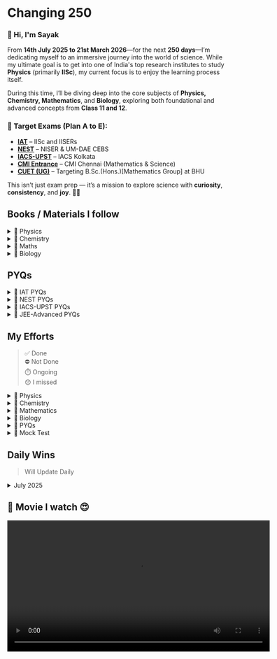# Changing 250

### 👋 Hi, I'm Sayak

From **14th July 2025 to 21st March 2026**—for the next **250 days**—I’m dedicating myself to an immersive journey into the world of science. While my ultimate goal is to get into one of India's top research institutes to study **Physics** (primarily **IISc**), my current focus is to enjoy the learning process itself.

During this time, I’ll be diving deep into the core subjects of **Physics, Chemistry, Mathematics**, and **Biology**, exploring both foundational and advanced concepts from **Class 11 and 12**.

### 🎯 Target Exams (Plan A to E):
- **[IAT](https://www.iiseradmission.in/)** – IISc and IISERs
- **[NEST](https://www.nestexam.in/)** – NISER & UM-DAE CEBS
- **[IACS-UPST](https://www.iacs.res.in/)** – IACS Kolkata
- **[CMI Entrance](https://www.cmi.ac.in/admissions/)** – CMI Chennai (Mathematics & Science)
- **[CUET (UG)](https://cuet.nta.nic.in/banaras-hindu-university/)** – Targeting B.Sc.(Hons.)[Mathematics Group] at BHU

This isn’t just exam prep — it’s a mission to explore science with **curiosity**, **consistency**, and **joy**. 🌱🚀



## Books / Materials I follow 

<details><summary>📗 Physics</summary>
 
| Book / Author       | Class / Volume / Title              | Link                                                                                                    |
|---------------------|-------------------------------------|---------------------------------------------------------------------------------------------------------|
| NCERT               | 11                                  | [View](https://gitea.com/hisayakhere/Changing-250/raw/main/Files/Physics/C11P/Class11-PhysicsNCERT.pdf) |
|                     | 12                                  | [View](https://gitea.com/hisayakhere/Changing-250/raw/main/Files/Physics/C12P/Class12-PhysicsNCERT.pdf) |
| HC Verma            | Volume 1                            | [View](https://readyourflow.com/download-hc-verma-concepts-of-physics-volume-1-2022-23/)                |
|                     | Volume 2                            | [View](https://readyourflow.com/hc-verma-concepts-of-physics-volume-2-2022-23/)                         |
| David-Morin         | Introduction to Classical Mechanics | [View](https://gitea.com/hisayakhere/Changing-250/raw/main/Files/Physics/David-Morin.pdf)               |
| Kleppner & Kolenkow | An Introduction to Mechanics        | [View](https://gitea.com/hisayakhere/Changing-250/raw/main/Files/Physics/Kleppner&Kolenkow.pdf)         |
| I.E Iridov          | Problems in General Physics         | [View](https://gitea.com/hisayakhere/Changing-250/raw/main/Files/Physics/IE-Iridov.pdf)                 |
| S.L Arora           | Class 11 Volume 1                   | [View](https://gitea.com/hisayakhere/Changing-250/raw/main/Files/Physics/C11P/11-SLArora-2.pdf)         |
|                     |          Volume 2                   | [View](https://gitea.com/hisayakhere/Changing-250/raw/main/Files/Physics/C11P/11-SLArora-1.pdf)         |
|                     | Class 12 Volume 1                   | [View](https://gitea.com/hisayakhere/Changing-250/raw/main/Files/Physics/C12P/12-SLArora-1.pdf)         |
|                     |          Volume 2                   | [View](https://gitea.com/hisayakhere/Changing-250/raw/main/Files/Physics/C12P/12-SLArora-2.pdf)         |
| Resnick-Halliday    | Fundamentals of Physics             | [View](https://gitea.com/hisayakhere/Changing-250/raw/main/Files/Physics/Resnick-Halliday.pdf)          |
| SciAstra DPPs       |                                     | —                                                                                                       |
| SciAstra Modules    | Volume 1                            | [View](https://gitea.com/hisayakhere/Changing-250/raw/main/Files/Physics/SP1.pdf)                       |
|                     | Volume 2                            | [View](https://gitea.com/hisayakhere/Changing-250/raw/main/Files/Physics/SP2.pdf)                       |
---
</details>

<details><summary>🧪 Chemistry</summary>

| Book             | Class / Volume | Link                                                                                                        |
|------------------|----------------|-------------------------------------------------------------------------------------------------------------|
| NCERT            | 11             | [View](https://gitea.com/hisayakhere/Changing-250/raw/main/Files/Chemistry/C11C/Class11-ChemistryNCERT.pdf) |
|                  | 12             | [View](https://gitea.com/hisayakhere/Changing-250/raw/main/Files/Chemistry/C12C/Class12-ChemistryNCERT.pdf) |
| OP Tandon        | Inorganic      | [View](https://gitea.com/hisayakhere/Changing-250/raw/main/Files/Chemistry/OpTandon-Inorganic.pdf)          |
|                  | Organic        | [View](https://gitea.com/hisayakhere/Changing-250/raw/main/Files/Chemistry/OpTandon-Organic.pdf)            |
|                  | Physical       | [View](https://gitea.com/hisayakhere/Changing-250/raw/main/Files/Chemistry/OpTandon-Physical.pdf)           |
| SciAstra DPPs    |                | —                                                                                                           |
| SciAstra Modules | Volume 1       | [View](https://gitea.com/hisayakhere/Changing-250/raw/main/Files/Chemistry/SC1.pdf)                         |
|                  | Volume 2       | [View](https://gitea.com/hisayakhere/Changing-250/raw/main/Files/Chemistry/SC2.pdf)                         |
---
</details>

<details><summary>📘 Maths</summary>

| Book             | Class / Topic         | Link                                                                                                                            | DPP                                                                                                                  |
|------------------|-----------------------|---------------------------------------------------------------------------------------------------------------------------------|----------------------------------------------------------------------------------------------------------------------|
| NCERT            | 11                    | [View](https://gitea.com/hisayakhere/Changing-250/raw/main/Files/Mathematics/C11M/Class11-MathematicsNCERT.pdf)                 | —                                                                                                                    |
|                  | 12                    | [View](https://gitea.com/hisayakhere/Changing-250/raw/main/Files/Mathematics/C12M/Class12-MathematicsNCERT.pdf)                 | —                                                                                                                    |
| RD Sharma        | 11 (Vol 1)            | [View](https://gitea.com/hisayakhere/Changing-250/raw/main/Files/Mathematics/C11M/RdSharma_Maths_Class11_Volume1_2023-2024.pdf) | —                                                                                                                    |
|                  | 11 (Vol 2)            | [View](https://gitea.com/hisayakhere/Changing-250/raw/main/Files/Mathematics/C11M/RdSharma_Maths_Class11_Volume2_2023-2024.pdf) | —                                                                                                                    |
|                  | 12 (MCQ)              | [View](https://gitea.com/hisayakhere/Changing-250/raw/main/Files/Mathematics/C12M/RdSharma_Maths_Class12_MCQs_2023-2024.pdf)    | —                                                                                                                    |
|                  | 12 (Vol 1)            | [View](https://gitea.com/hisayakhere/Changing-250/raw/main/Files/Mathematics/C12M/RdSharma_Maths_Class12_Volume1_2023-2024.pdf) | —                                                                                                                    |
|                  | 12 (Vol 2)            | [View](https://gitea.com/hisayakhere/Changing-250/raw/main/Files/Mathematics/C12M/RdSharma_Maths_Class12_Volume2_2023-2024.pdf) | —                                                                                                                    |
| Cengage          | Algebra               | [View](https://gitea.com/hisayakhere/Changing-250/raw/main/Files/Mathematics/Cengage/Books/algebra.pdf)                         | [View](https://gitea.com/hisayakhere/Changing-250/raw/main/Files/Mathematics/Cengage/DPP/dpp_algebra.pdf)            |
|                  | Calculus              | [View](https://gitea.com/hisayakhere/Changing-250/raw/main/Files/Mathematics/Cengage/Books/calculus.pdf)                        | [View](https://gitea.com/hisayakhere/Changing-250/raw/main/Files/Mathematics/Cengage/DPP/dpp_calculus.pdf)           |
|                  | Coordinate Geometry   | [View](https://gitea.com/hisayakhere/Changing-250/raw/main/Files/Mathematics/Cengage/Books/coordinateGeometry.pdf)              | [View](https://gitea.com/hisayakhere/Changing-250/raw/main/Files/Mathematics/Cengage/DPP/dpp_coordinategeometry.pdf) |
|                  | Trigonometry          | [View](https://gitea.com/hisayakhere/Changing-250/raw/main/Files/Mathematics/Cengage/Books/trigonometry.pdf)                    | [View](https://gitea.com/hisayakhere/Changing-250/raw/main/Files/Mathematics/Cengage/DPP/dpp_trigonometry.pdf)       |
|                  | Vectors & 3D Geometry | [View](https://gitea.com/hisayakhere/Changing-250/raw/main/Files/Mathematics/Cengage/Books/vectorsAnd3DGeometry.pdf)            | [View](https://gitea.com/hisayakhere/Changing-250/raw/main/Files/Mathematics/Cengage/DPP/dpp_vectorsand3d.pdf)       |
| SciAstra DPPs    |                       | —                                                                                                                               | —                                                                                                                    |
| SciAstra Modules | Volume 1              | [View](https://gitea.com/hisayakhere/Changing-250/raw/main/Files/Mathematics/SM1.pdf)                                           |                                                                                                                      |
|                  | Volume 2              | [View](https://gitea.com/hisayakhere/Changing-250/raw/main/Files/Mathematics/SM2.pdf)                                           |                                                                                                                      |
---
</details>

<details><summary>🧬 Biology</summary>

| Book                   | Class / Volume        | Link                                                                                                    |
|------------------------|-----------------------|---------------------------------------------------------------------------------------------------------|
| NCERT                  | 11 _(Main Priority)_  | [View](https://gitea.com/hisayakhere/Changing-250/raw/main/Files/Biology/C11B/Class11-BiologyNCERT.pdf) |
|                        | 12 _(Main Priority)_  | [View](https://gitea.com/hisayakhere/Changing-250/raw/main/Files/Biology/C12B/Class12-BiologyNCERT.pdf) |
| Trueman's Biology      | Volume 1 _(Optional)_ | [View](https://gitea.com/hisayakhere/Changing-250/raw/main/Files/Biology/C11B/Trueman_1.pdf)            |
|                        | Volume 2 _(Optional)_ | [View](https://gitea.com/hisayakhere/Changing-250/raw/main/Files/Biology/C12B/Trueman_2.pdf)            |
| Vedantu-Tatva Class 11 | Volume 1              | [View](https://gitea.com/hisayakhere/Changing-250/raw/main/Files/Biology/C11B/11BioVedantuTatva-1.pdf)  |
|                        | Volume 2              | [View](https://gitea.com/hisayakhere/Changing-250/raw/main/Files/Biology/C11B/11BioVedantuTatva-2.pdf)  |
|                        | Volume 3              | [View](https://gitea.com/hisayakhere/Changing-250/raw/main/Files/Biology/C11B/11BioVedantuTatva-3.pdf)  |
|                        | Volume 4              | [View](https://gitea.com/hisayakhere/Changing-250/raw/main/Files/Biology/C11B/11BioVedantuTatva-4.pdf)  |
|                        | Volume 5              | [View](https://gitea.com/hisayakhere/Changing-250/raw/main/Files/Biology/C11B/11BioVedantuTatva-5.pdf)  |
| Vedantu-Tatva Class 12 | Volume 1              | [View](https://gitea.com/hisayakhere/Changing-250/raw/main/Files/Biology/C12B/12BioVedantuTatva-1.pdf)  |
|                        | Volume 2              | [View](https://gitea.com/hisayakhere/Changing-250/raw/main/Files/Biology/C12B/12BioVedantuTatva-2.pdf)  |
|                        | Volume 3              | [View](https://gitea.com/hisayakhere/Changing-250/raw/main/Files/Biology/C12B/12BioVedantuTatva-3.pdf)  |
|                        | Volume 4              | [View](https://gitea.com/hisayakhere/Changing-250/raw/main/Files/Biology/C12B/12BioVedantuTatva-4.pdf)  |
|                        | Volume 5              | [View](https://gitea.com/hisayakhere/Changing-250/raw/main/Files/Biology/C12B/12BioVedantuTatva-5.pdf)  |
|                        | Volume 6              | [View](https://gitea.com/hisayakhere/Changing-250/raw/main/Files/Biology/C12B/12BioVedantuTatva-6.pdf)  |
| SciAstra DPPs          |                       | —                                                                                                       |
| SciAstra Modules       | Volume 1              | [View](https://gitea.com/hisayakhere/Changing-250/raw/main/Files/Biology/SB1.pdf)                       |
|                        | Volume 2              | [View](https://gitea.com/hisayakhere/Changing-250/raw/main/Files/Biology/SB2.pdf)                       |

---
</details>
</details>






## PYQs

<details><summary>📝 IAT PYQs</summary> 

| Exam | Year | Link                                                                                        |
|------|------|---------------------------------------------------------------------------------------------|
| IAT  | 2017 | [View](https://gitea.com/hisayakhere/Changing-250/raw/main/Files/PYQs/PYQs-IAT/IAT2017.pdf) |
|      | 2018 | [View](https://gitea.com/hisayakhere/Changing-250/raw/main/Files/PYQs/PYQs-IAT/IAT2018.pdf) |
|      | 2019 | [View](https://gitea.com/hisayakhere/Changing-250/raw/main/Files/PYQs/PYQs-IAT/IAT2019.pdf) |
|      | 2021 | [View](https://gitea.com/hisayakhere/Changing-250/raw/main/Files/PYQs/PYQs-IAT/IAT2021.pdf) |
|      | 2022 | [View](https://gitea.com/hisayakhere/Changing-250/raw/main/Files/PYQs/PYQs-IAT/IAT2022.pdf) |
|      | 2023 | [View](https://gitea.com/hisayakhere/Changing-250/raw/main/Files/PYQs/PYQs-IAT/IAT2023.pdf) |
|      | 2024 | [View](https://gitea.com/hisayakhere/Changing-250/raw/main/Files/PYQs/PYQs-IAT/IAT2024.pdf) |

---
</details>

<details><summary>📝 NEST PYQs</summary> 

| Exam | Year | Session     | Link                                                                                                     |
|------|------|-------------|----------------------------------------------------------------------------------------------------------|
| NEST | 2007 | —           | [View](https://gitea.com/hisayakhere/Changing-250/raw/main/Files/PYQs/PYQs-NEST/NEST-2007.pdf)           |
|      | 2008 | —           | [View](https://gitea.com/hisayakhere/Changing-250/raw/main/Files/PYQs/PYQs-NEST/NEST-2008.pdf)           |
|      | 2009 | —           | [View](https://gitea.com/hisayakhere/Changing-250/raw/main/Files/PYQs/PYQs-NEST/NEST-2009.pdf)           |
|      | 2010 | —           | [View](https://gitea.com/hisayakhere/Changing-250/raw/main/Files/PYQs/PYQs-NEST/NEST-2010.pdf)           |
|      | 2011 | —           | [View](https://gitea.com/hisayakhere/Changing-250/raw/main/Files/PYQs/PYQs-NEST/NEST-2011.pdf)           |
|      | 2012 | —           | [View](https://gitea.com/hisayakhere/Changing-250/raw/main/Files/PYQs/PYQs-NEST/NEST-2012.pdf)           |
|      | 2013 | —           | [View](https://gitea.com/hisayakhere/Changing-250/raw/main/Files/PYQs/PYQs-NEST/NEST-2013.pdf)           |
|      | 2014 | —           | [View](https://gitea.com/hisayakhere/Changing-250/raw/main/Files/PYQs/PYQs-NEST/NEST-2014.pdf)           |
|      | 2015 | —           | [View](https://gitea.com/hisayakhere/Changing-250/raw/main/Files/PYQs/PYQs-NEST/NEST-2015.pdf)           |
|      | 2016 | —           | [View](https://gitea.com/hisayakhere/Changing-250/raw/main/Files/PYQs/PYQs-NEST/NEST-2016.pdf)           |
|      | 2017 | —           | [View](https://gitea.com/hisayakhere/Changing-250/raw/main/Files/PYQs/PYQs-NEST/NEST-2017.pdf)           |
|      | 2018 | —           | [View](https://gitea.com/hisayakhere/Changing-250/raw/main/Files/PYQs/PYQs-NEST/NEST-2018.pdf)           |
|      | 2019 | Session1    | [View](https://gitea.com/hisayakhere/Changing-250/raw/main/Files/PYQs/PYQs-NEST/NEST-2019-Session-1.pdf) |
|      | 2019 | Session2    | [View](https://gitea.com/hisayakhere/Changing-250/raw/main/Files/PYQs/PYQs-NEST/NEST-2019-Session-2.pdf) |
|      | 2020 | Session1    | [View](https://gitea.com/hisayakhere/Changing-250/raw/main/Files/PYQs/PYQs-NEST/NEST-2020-Session-1.pdf) |
|      | 2020 | Session2    | [View](https://gitea.com/hisayakhere/Changing-250/raw/main/Files/PYQs/PYQs-NEST/NEST-2020-Session-2.pdf) |
|      | 2021 | Session1    | [View](https://gitea.com/hisayakhere/Changing-250/raw/main/Files/PYQs/PYQs-NEST/NEST-2021-Session-1.pdf) |
|      | 2021 | Session2    | [View](https://gitea.com/hisayakhere/Changing-250/raw/main/Files/PYQs/PYQs-NEST/NEST-2021-Session-2.pdf) |
|      | 2022 | Session1    | [View](https://gitea.com/hisayakhere/Changing-250/raw/main/Files/PYQs/PYQs-NEST/NEST-2022-Session-1.pdf) |
|      | 2022 | Session2    | [View](https://gitea.com/hisayakhere/Changing-250/raw/main/Files/PYQs/PYQs-NEST/NEST-2022-Session-2.pdf) |
|      | 2023 | Session1    | [View](https://gitea.com/hisayakhere/Changing-250/raw/main/Files/PYQs/PYQs-NEST/NEST-2023-Session-1.pdf) |
|      | 2023 | Session2    | [View](https://gitea.com/hisayakhere/Changing-250/raw/main/Files/PYQs/PYQs-NEST/NEST-2023-Session-2.pdf) |
|      | 2024 | Session1    | [View](https://gitea.com/hisayakhere/Changing-250/raw/main/Files/PYQs/PYQs-NEST/NEST-2024-Session-1.pdf) |
|      | 2024 | Session2    | [View](https://gitea.com/hisayakhere/Changing-250/raw/main/Files/PYQs/PYQs-NEST/NEST-2024-Session-2.pdf) |

---
</details>

<details><summary>📝 IACS-UPST PYQs</summary> 

| Exam      | Year | Link                                                                                               |
|-----------|------|----------------------------------------------------------------------------------------------------|
| IACS UPST | 2022 | [View](https://gitea.com/hisayakhere/Changing-250/raw/main/Files/PYQs/PYQs-IACSUPST/UPST_2022.pdf) |
|           | 2024 | [View](https://gitea.com/hisayakhere/Changing-250/raw/main/Files/PYQs/PYQs-IACSUPST/UPST_2024.pdf) |

---
</details>

<details><summary>📝 JEE-Advanced PYQs</summary> 

| Exam         | Year | Paper   | Link                                                                                        |
|--------------|------|---------|---------------------------------------------------------------------------------------------|
| JEE Advanced | 2007 | Paper1 | [View](https://gitea.com/hisayakhere/Changing-250/raw/main/Files/PYQs/PYQs-JEEA/2007_1.pdf) |
|              | 2007 | Paper2 | [View](https://gitea.com/hisayakhere/Changing-250/raw/main/Files/PYQs/PYQs-JEEA/2007_2.pdf) |
|              | 2008 | Paper1 | [View](https://gitea.com/hisayakhere/Changing-250/raw/main/Files/PYQs/PYQs-JEEA/2008_1.pdf) |
|              | 2008 | Paper2 | [View](https://gitea.com/hisayakhere/Changing-250/raw/main/Files/PYQs/PYQs-JEEA/2008_2.pdf) |
|              | 2009 | Paper1 | [View](https://gitea.com/hisayakhere/Changing-250/raw/main/Files/PYQs/PYQs-JEEA/2009_1.pdf) |
|              | 2009 | Paper2 | [View](https://gitea.com/hisayakhere/Changing-250/raw/main/Files/PYQs/PYQs-JEEA/2009_2.pdf) |
|              | 2010 | Paper1 | [View](https://gitea.com/hisayakhere/Changing-250/raw/main/Files/PYQs/PYQs-JEEA/2010_1.pdf) |
|              | 2010 | Paper2 | [View](https://gitea.com/hisayakhere/Changing-250/raw/main/Files/PYQs/PYQs-JEEA/2010_2.pdf) |
|              | 2011 | Paper1 | [View](https://gitea.com/hisayakhere/Changing-250/raw/main/Files/PYQs/PYQs-JEEA/2011_1.pdf) |
|              | 2011 | Paper2 | [View](https://gitea.com/hisayakhere/Changing-250/raw/main/Files/PYQs/PYQs-JEEA/2011_2.pdf) |
|              | 2012 | Paper1 | [View](https://gitea.com/hisayakhere/Changing-250/raw/main/Files/PYQs/PYQs-JEEA/2012_1.pdf) |
|              | 2012 | Paper2 | [View](https://gitea.com/hisayakhere/Changing-250/raw/main/Files/PYQs/PYQs-JEEA/2012_2.pdf) |
|              | 2013 | Paper1 | [View](https://gitea.com/hisayakhere/Changing-250/raw/main/Files/PYQs/PYQs-JEEA/2013_1.pdf) |
|              | 2013 | Paper2 | [View](https://gitea.com/hisayakhere/Changing-250/raw/main/Files/PYQs/PYQs-JEEA/2013_2.pdf) |
|              | 2014 | Paper1 | [View](https://gitea.com/hisayakhere/Changing-250/raw/main/Files/PYQs/PYQs-JEEA/2014_1.pdf) |
|              | 2014 | Paper2 | [View](https://gitea.com/hisayakhere/Changing-250/raw/main/Files/PYQs/PYQs-JEEA/2014_2.pdf) |
|              | 2015 | Paper1 | [View](https://gitea.com/hisayakhere/Changing-250/raw/main/Files/PYQs/PYQs-JEEA/2015_1.pdf) |
|              | 2015 | Paper2 | [View](https://gitea.com/hisayakhere/Changing-250/raw/main/Files/PYQs/PYQs-JEEA/2015_2.pdf) |
|              | 2016 | Paper1 | [View](https://gitea.com/hisayakhere/Changing-250/raw/main/Files/PYQs/PYQs-JEEA/2016_1.pdf) |
|              | 2016 | Paper2 | [View](https://gitea.com/hisayakhere/Changing-250/raw/main/Files/PYQs/PYQs-JEEA/2016_2.pdf) |
|              | 2017 | Paper1 | [View](https://gitea.com/hisayakhere/Changing-250/raw/main/Files/PYQs/PYQs-JEEA/2017_1.pdf) |
|              | 2017 | Paper2 | [View](https://gitea.com/hisayakhere/Changing-250/raw/main/Files/PYQs/PYQs-JEEA/2017_2.pdf) |
|              | 2018 | Paper1 | [View](https://gitea.com/hisayakhere/Changing-250/raw/main/Files/PYQs/PYQs-JEEA/2018_1.pdf) |
|              | 2018 | Paper2 | [View](https://gitea.com/hisayakhere/Changing-250/raw/main/Files/PYQs/PYQs-JEEA/2018_2.pdf) |
|              | 2019 | Paper1 | [View](https://gitea.com/hisayakhere/Changing-250/raw/main/Files/PYQs/PYQs-JEEA/2019_1.pdf) |
|              | 2019 | Paper2 | [View](https://gitea.com/hisayakhere/Changing-250/raw/main/Files/PYQs/PYQs-JEEA/2019_2.pdf) |
|              | 2020 | Paper1 | [View](https://gitea.com/hisayakhere/Changing-250/raw/main/Files/PYQs/PYQs-JEEA/2020_1.pdf) |
|              | 2020 | Paper2 | [View](https://gitea.com/hisayakhere/Changing-250/raw/main/Files/PYQs/PYQs-JEEA/2020_2.pdf) |
|              | 2021 | Paper1 | [View](https://gitea.com/hisayakhere/Changing-250/raw/main/Files/PYQs/PYQs-JEEA/2021_1.pdf) |
|              | 2021 | Paper2 | [View](https://gitea.com/hisayakhere/Changing-250/raw/main/Files/PYQs/PYQs-JEEA/2021_2.pdf) |
|              | 2022 | Paper1 | [View](https://gitea.com/hisayakhere/Changing-250/raw/main/Files/PYQs/PYQs-JEEA/2022_1.pdf) |
|              | 2022 | Paper2 | [View](https://gitea.com/hisayakhere/Changing-250/raw/main/Files/PYQs/PYQs-JEEA/2022_2.pdf) |
|              | 2023 | Paper1 | [View](https://gitea.com/hisayakhere/Changing-250/raw/main/Files/PYQs/PYQs-JEEA/2023_1.pdf) |
|              | 2023 | Paper2 | [View](https://gitea.com/hisayakhere/Changing-250/raw/main/Files/PYQs/PYQs-JEEA/2023_2.pdf) |
|              | 2024 | Paper1 | [View](https://gitea.com/hisayakhere/Changing-250/raw/main/Files/PYQs/PYQs-JEEA/2024_1.pdf) |
|              | 2024 | Paper2 | [View](https://gitea.com/hisayakhere/Changing-250/raw/main/Files/PYQs/PYQs-JEEA/2024_2.pdf) |

</details>

## My Efforts
> ✅ Done<br>
> ⛔ Not Done<br>
> ⏱️ Ongoing<br>
> 😞 I missed


<details><summary>📗 Physics</summary>
<!--
    *E -> Effort not Excuses 
    %% Way of Studying
    - Study Notes/Books
    - Do Deliberate Practice a lot of questions
    - Revision { Daily Revision + Sunday (Weekly Revision) }
    - Mock Test {Timed}
-->

| Chapter                                   | 1|R1|R2|R3|R4|R5|R6|R7|R8|
|-------------------------------------------|--|--|--|--|--|--|--|--|--|
| Units & Measurements                      |⛔|⛔|⛔|⛔|⛔|⛔|⛔|⛔|⛔|
| Motion In a Straight Line                 |⛔|⛔|⛔|⛔|⛔|⛔|⛔|⛔|⛔|
| Motion In a Plane                         |⛔|⛔|⛔|⛔|⛔|⛔|⛔|⛔|⛔|
| Basic Maths                               |⏱️|⛔|⛔|⛔|⛔|⛔|⛔|⛔|⛔|
| Laws of Motion                            |⛔|⛔|⛔|⛔|⛔|⛔|⛔|⛔|⛔|
| Work, Energy & Power                      |⛔|⛔|⛔|⛔|⛔|⛔|⛔|⛔|⛔|
| System of Particles and Rotational Motion |⛔|⛔|⛔|⛔|⛔|⛔|⛔|⛔|⛔|
| Gravitation                               |⛔|⛔|⛔|⛔|⛔|⛔|⛔|⛔|⛔|
| Mechanical Properties of Solids           |⛔|⛔|⛔|⛔|⛔|⛔|⛔|⛔|⛔|
| Mechanical Properties of Fluids           |⛔|⛔|⛔|⛔|⛔|⛔|⛔|⛔|⛔|
| Thermal Properties of Matter              |⛔|⛔|⛔|⛔|⛔|⛔|⛔|⛔|⛔|
| Thermodynamics                            |⛔|⛔|⛔|⛔|⛔|⛔|⛔|⛔|⛔|
| Kinetic Theory                            |⛔|⛔|⛔|⛔|⛔|⛔|⛔|⛔|⛔|
| Oscillations                              |⛔|⛔|⛔|⛔|⛔|⛔|⛔|⛔|⛔|
| Waves                                     |⛔|⛔|⛔|⛔|⛔|⛔|⛔|⛔|⛔|
| Electric Charges & Feilds                 |⛔|⛔|⛔|⛔|⛔|⛔|⛔|⛔|⛔|
| Electrostatic Potential & Capacitance     |⛔|⛔|⛔|⛔|⛔|⛔|⛔|⛔|⛔|
| Current Electricity                       |⛔|⛔|⛔|⛔|⛔|⛔|⛔|⛔|⛔|
| Moving Charges & Magnetism                |⛔|⛔|⛔|⛔|⛔|⛔|⛔|⛔|⛔|
| Magnetism & Matter                        |⛔|⛔|⛔|⛔|⛔|⛔|⛔|⛔|⛔|
| Electromagnetic Induction                 |⛔|⛔|⛔|⛔|⛔|⛔|⛔|⛔|⛔|
| Alternating Current                       |⛔|⛔|⛔|⛔|⛔|⛔|⛔|⛔|⛔|
| Electromagnetic Waves                     |⛔|⛔|⛔|⛔|⛔|⛔|⛔|⛔|⛔|
| Ray Optics and Optical Instruments        |⛔|⛔|⛔|⛔|⛔|⛔|⛔|⛔|⛔|
| Wave Optics                               |⛔|⛔|⛔|⛔|⛔|⛔|⛔|⛔|⛔|
| Dual Nature of Radiation and Matter       |⛔|⛔|⛔|⛔|⛔|⛔|⛔|⛔|⛔|
| Atoms                                     |⛔|⛔|⛔|⛔|⛔|⛔|⛔|⛔|⛔|
| Nuclei                                    |⛔|⛔|⛔|⛔|⛔|⛔|⛔|⛔|⛔|
| Semiconductor                             |⛔|⛔|⛔|⛔|⛔|⛔|⛔|⛔|⛔|
---
</details>

<details><summary>🧪 Chemistry</summary>
<!--
    >>> R1 = Primary Revision (Theory + NCERT + DPP)
    >>> R2 = Revision 1 * From NOTES
    >>> R3 = Revision 2 * From NOTES
    >>> R4 = Revision 3 * From NOTES
    >>> R5 = Revision 4 * From NOTES
    >>> R6 = Revision 6 (*after completing the R6 only make short-notes, not before that) [Before 1st December]
    >>> R7 = Revision 7 * From NOTES
    >>> R - final = Final Revision * From NOTES [Before 1st May]
    // Make sure do every revision within before 25 days, to get the concepts absorbed}
    %% Do's
    - Attend all live classes 
    - Give all the Mocks at the actual time
    - Solve DPP's till 7 days of chapter complete
    - Mock Analysis
            - Mistakes > Random (Human Error)
                       > Blunder (Applying Wrong Concept)
    - Study NCERT Coloring - Boxes
    %% Don'ts
    - During Live classes focuses on the Board not on the mind
    - Think Less Act More
    - Focus on the real part neglect imaginery 
    - Don't be a Looser 
-->

| Chapter                                 | 1|R1|R2|R3|R4|R5|R6|R7|R8|
|-----------------------------------------|--|--|--|--|--|--|--|--|--|
| Some Basic Concepts Of Chemistry        |⏱️|⛔|⛔|⛔|⛔|⛔|⛔|⛔|⛔|
| Structure of Atom                       |⛔|⛔|⛔|⛔|⛔|⛔|⛔|⛔|⛔|
| Classification of Periodic Properties   |⛔|⛔|⛔|⛔|⛔|⛔|⛔|⛔|⛔|
| Chemical Bonding                        |⛔|⛔|⛔|⛔|⛔|⛔|⛔|⛔|⛔|
| Thermodynamics                          |⛔|⛔|⛔|⛔|⛔|⛔|⛔|⛔|⛔|
| Equilibrium                             |⛔|⛔|⛔|⛔|⛔|⛔|⛔|⛔|⛔|
| Redox Reactions                         |⛔|⛔|⛔|⛔|⛔|⛔|⛔|⛔|⛔|
| Organic Chemistry - Basics              |⛔|⛔|⛔|⛔|⛔|⛔|⛔|⛔|⛔|
| Hydrocarbons                            |⛔|⛔|⛔|⛔|⛔|⛔|⛔|⛔|⛔|
| Solutions                               |⛔|⛔|⛔|⛔|⛔|⛔|⛔|⛔|⛔|
| Electrochemistry                        |⛔|⛔|⛔|⛔|⛔|⛔|⛔|⛔|⛔|
| Chemical Kinetics                       |⛔|⛔|⛔|⛔|⛔|⛔|⛔|⛔|⛔|
| D & F Block                             |⛔|⛔|⛔|⛔|⛔|⛔|⛔|⛔|⛔|
| Coordination Compounds                  |⛔|⛔|⛔|⛔|⛔|⛔|⛔|⛔|⛔|
| Haloalkens & Haloarenes                 |⛔|⛔|⛔|⛔|⛔|⛔|⛔|⛔|⛔|
| Alcohols, Phenols & Ethers              |⛔|⛔|⛔|⛔|⛔|⛔|⛔|⛔|⛔|
| Aldehydes, Ketones and Carboxylic Acids |⛔|⛔|⛔|⛔|⛔|⛔|⛔|⛔|⛔|
| Amines                                  |⛔|⛔|⛔|⛔|⛔|⛔|⛔|⛔|⛔|
| Biomolecules                            |⛔|⛔|⛔|⛔|⛔|⛔|⛔|⛔|⛔|
</details>

<details><summary>📘 Mathematics</summary>
<!-- 
    ### Ancient Characteristics 
        >>> Struggle --  Hardwork
        >>> Focused
        >>> Proper Sleep (6-8 hrs)
        >>> Healthy Deight (Avoid Fast Food)
        >>> Less Interaction with Relatives
    ### Gen Z Characteristics
        >>> Avoid Social Media
        >>> Avoid Over-thinking 
        %% Do's
        -- Follow live class with Focus 
        -- Revise the Notes and do each concept
        -- Do NCERT Example & Exercise
        -- Do DPPs
        -- IAT/NEST Mock Book
        -- Do Questions (More Practice and Examples)
        -- NEVER fall in backlog
        -- 4 copies (Class NOTES, DPP & Module, Mock Test Analysis, Extra Revision, )
-->

| Chapter                                 | 1|P1|P2|P3|P4|P5|P6|P7|P8|
|-----------------------------------------|--|--|--|--|--|--|--|--|--|
| Sets                                    |⏱️|⛔|⛔|⛔|⛔|⛔|⛔|⛔|⛔|
| Relations and Functions                 |⛔|⛔|⛔|⛔|⛔|⛔|⛔|⛔|⛔|
| Trigonometric Functions                 |⛔|⛔|⛔|⛔|⛔|⛔|⛔|⛔|⛔| 
| Complex Numbers and Quadratic Equations |⛔|⛔|⛔|⛔|⛔|⛔|⛔|⛔|⛔| 
| Linear Inequalities                     |⛔|⛔|⛔|⛔|⛔|⛔|⛔|⛔|⛔|  
| Permutations and Combinations           |⛔|⛔|⛔|⛔|⛔|⛔|⛔|⛔|⛔|  
| Binomial Theorem                        |⛔|⛔|⛔|⛔|⛔|⛔|⛔|⛔|⛔|  
| Sequence and Series                     |⛔|⛔|⛔|⛔|⛔|⛔|⛔|⛔|⛔|  
| Straight Lines                          |⛔|⛔|⛔|⛔|⛔|⛔|⛔|⛔|⛔|  
| Conic Sections                          |⛔|⛔|⛔|⛔|⛔|⛔|⛔|⛔|⛔|  
| Introduction to 3D Geometry             |⛔|⛔|⛔|⛔|⛔|⛔|⛔|⛔|⛔|  
| Limits & Derivatives                    |⛔|⛔|⛔|⛔|⛔|⛔|⛔|⛔|⛔|  
| Statistics                              |⛔|⛔|⛔|⛔|⛔|⛔|⛔|⛔|⛔|  
| Probability                             |⛔|⛔|⛔|⛔|⛔|⛔|⛔|⛔|⛔|  
| Relations and Functions                 |⛔|⛔|⛔|⛔|⛔|⛔|⛔|⛔|⛔| 
| Inverse Trigonometric Functions         |⛔|⛔|⛔|⛔|⛔|⛔|⛔|⛔|⛔| 
| Matrices                                |⛔|⛔|⛔|⛔|⛔|⛔|⛔|⛔|⛔| 
| Determinants                            |⛔|⛔|⛔|⛔|⛔|⛔|⛔|⛔|⛔| 
| Continuity and Differentiability        |⛔|⛔|⛔|⛔|⛔|⛔|⛔|⛔|⛔| 
| Application of Derivatives              |⛔|⛔|⛔|⛔|⛔|⛔|⛔|⛔|⛔| 
| Integrals                               |⛔|⛔|⛔|⛔|⛔|⛔|⛔|⛔|⛔| 
| Application of Integrals                |⛔|⛔|⛔|⛔|⛔|⛔|⛔|⛔|⛔| 
| Differential Equations                  |⛔|⛔|⛔|⛔|⛔|⛔|⛔|⛔|⛔| 
| Vector Algebra                          |⛔|⛔|⛔|⛔|⛔|⛔|⛔|⛔|⛔| 
| 3D Geometry                             |⛔|⛔|⛔|⛔|⛔|⛔|⛔|⛔|⛔| 
| Linear Programming                      |⛔|⛔|⛔|⛔|⛔|⛔|⛔|⛔|⛔| 
| Probability                             |⛔|⛔|⛔|⛔|⛔|⛔|⛔|⛔|⛔| 
</details>

<details><summary>🧬 Biology</summary>
<!--
    *It is your Goal
    >>> Time is not a barrier
    >>> All concepts must be studied in Depth
    >>> Do not miss any lecture at any cost otherwise, it will lead to - procastination ❌
    >>> Repeated Cycle of Revision is must - fast 
    >>> Solving Multiple Different type of Question is Must 
-->

| Chapter                                  | 1|R1|R2|R3|R4|R5|R6|R7|R8|
|------------------------------------------|--|--|--|--|--|--|--|--|--|
| Biomolecules                             |⏱️|⛔|⛔|⛔|⛔|⛔|⛔|⛔|⛔|
| The Living World                         |⛔|⛔|⛔|⛔|⛔|⛔|⛔|⛔|⛔|
| Biological Classification                |⛔|⛔|⛔|⛔|⛔|⛔|⛔|⛔|⛔|   
| Plant Kingdom                            |⛔|⛔|⛔|⛔|⛔|⛔|⛔|⛔|⛔|   
| Animal Kingdom                           |⛔|⛔|⛔|⛔|⛔|⛔|⛔|⛔|⛔|   
| Morphology of Flowering Plants           |⛔|⛔|⛔|⛔|⛔|⛔|⛔|⛔|⛔|   
| Anatomy of Flowering Plants              |⛔|⛔|⛔|⛔|⛔|⛔|⛔|⛔|⛔|   
| Structural Organisation in Animals       |⛔|⛔|⛔|⛔|⛔|⛔|⛔|⛔|⛔|   
| Cell : The Unit of Life                  |⛔|⛔|⛔|⛔|⛔|⛔|⛔|⛔|⛔|   
| Cell Cycle & Cell Division               |⛔|⛔|⛔|⛔|⛔|⛔|⛔|⛔|⛔|   
| Photosynthesis in Higher Plants          |⛔|⛔|⛔|⛔|⛔|⛔|⛔|⛔|⛔|   
| Respiration in Plants                    |⛔|⛔|⛔|⛔|⛔|⛔|⛔|⛔|⛔|   
| Plant Growth and Development             |⛔|⛔|⛔|⛔|⛔|⛔|⛔|⛔|⛔|   
| Breathing and Exchange of Gases          |⛔|⛔|⛔|⛔|⛔|⛔|⛔|⛔|⛔|   
| Body Fluids and Circulation              |⛔|⛔|⛔|⛔|⛔|⛔|⛔|⛔|⛔|   
| Excretory Products and their Elimination |⛔|⛔|⛔|⛔|⛔|⛔|⛔|⛔|⛔|   
| Locomotion and Movement                  |⛔|⛔|⛔|⛔|⛔|⛔|⛔|⛔|⛔|   
| Neural Control and Coordination          |⛔|⛔|⛔|⛔|⛔|⛔|⛔|⛔|⛔|   
| Chemical Coordination and Integration    |⛔|⛔|⛔|⛔|⛔|⛔|⛔|⛔|⛔|   
| Sexual Reproduction in Flowering Plants  |⛔|⛔|⛔|⛔|⛔|⛔|⛔|⛔|⛔|   
| Human Reproduction                       |⛔|⛔|⛔|⛔|⛔|⛔|⛔|⛔|⛔|   
| Reproductive Health                      |⛔|⛔|⛔|⛔|⛔|⛔|⛔|⛔|⛔|   
| Principles of Inheritance and Variation  |⛔|⛔|⛔|⛔|⛔|⛔|⛔|⛔|⛔|   
| Molecular Basis of Inheritance           |⛔|⛔|⛔|⛔|⛔|⛔|⛔|⛔|⛔|   
| Evolution                                |⛔|⛔|⛔|⛔|⛔|⛔|⛔|⛔|⛔|   
| Human Health and Disease                 |⛔|⛔|⛔|⛔|⛔|⛔|⛔|⛔|⛔|   
| Microbes in Human Welfare                |⛔|⛔|⛔|⛔|⛔|⛔|⛔|⛔|⛔|   
| Biotechnology : Principles and Processes |⛔|⛔|⛔|⛔|⛔|⛔|⛔|⛔|⛔|   
| Biotechnology and its Applications       |⛔|⛔|⛔|⛔|⛔|⛔|⛔|⛔|⛔|   
| Organisms and Populations                |⛔|⛔|⛔|⛔|⛔|⛔|⛔|⛔|⛔|   
| Ecosystem                                |⛔|⛔|⛔|⛔|⛔|⛔|⛔|⛔|⛔|   
| Biodiversity and Conservation            |⛔|⛔|⛔|⛔|⛔|⛔|⛔|⛔|⛔|   
</details>

<details><summary>📝 PYQs</summary>

| Exam Name + Year + Session / Paper |✅|Analysis|
|------------------------------------|--|--------|
| IAT2017                            |⛔|NotDone|
| IAT2018                            |⛔|NotDone|
| IAT2019                            |⛔|NotDone|
| IAT2021                            |⛔|NotDone|
| IAT2022                            |⛔|NotDone|
| IAT2023                            |⛔|NotDone|
| IAT2024                            |⛔|NotDone|
| NEST2007                           |⛔|NotDone|
| NEST2008                           |⛔|NotDone|
| NEST2009                           |⛔|NotDone|
| NEST2010                           |⛔|NotDone|
| NEST2011                           |⛔|NotDone|
| NEST2012                           |⛔|NotDone|
| NEST2013                           |⛔|NotDone|
| NEST2014                           |⛔|NotDone|
| NEST2015                           |⛔|NotDone|
| NEST2016                           |⛔|NotDone|
| NEST2017                           |⛔|NotDone|
| NEST2018                           |⛔|NotDone|
| NEST2019Session1                   |⛔|NotDone|
| NEST2019Session2                   |⛔|NotDone|
| NEST2020Session1                   |⛔|NotDone|
| NEST2020Session2                   |⛔|NotDone|
| NEST2021Session1                   |⛔|NotDone|
| NEST2021Session2                   |⛔|NotDone|
| NEST2022Session1                   |⛔|NotDone|
| NEST2022Session2                   |⛔|NotDone|
| NEST2023Session1                   |⛔|NotDone|
| NEST2023Session2                   |⛔|NotDone|
| NEST2024Session1                   |⛔|NotDone|
| NEST2024Session2                   |⛔|NotDone|
| IACSUPST2022                       |⛔|NotDone|
| IACSUPST2024                       |⛔|NotDone|
| JEEA2007Paper1                     |⛔|NotDone|
| JEEA2007Paper2                     |⛔|NotDone|
| JEEA2008Paper1                     |⛔|NotDone|
| JEEA2008Paper2                     |⛔|NotDone|
| JEEA2009Paper1                     |⛔|NotDone|
| JEEA2009Paper2                     |⛔|NotDone|
| JEEA2010Paper1                     |⛔|NotDone|
| JEEA2010Paper2                     |⛔|NotDone|
| JEEA2011Paper1                     |⛔|NotDone|
| JEEA2011Paper2                     |⛔|NotDone|
| JEEA2012Paper1                     |⛔|NotDone|
| JEEA2012Paper2                     |⛔|NotDone|
| JEEA2013Paper1                     |⛔|NotDone|
| JEEA2013Paper2                     |⛔|NotDone|
| JEEA2014Paper1                     |⛔|NotDone|
| JEEA2014Paper2                     |⛔|NotDone|
| JEEA2015Paper1                     |⛔|NotDone|
| JEEA2015Paper2                     |⛔|NotDone|
| JEEA2016Paper1                     |⛔|NotDone|
| JEEA2016Paper2                     |⛔|NotDone|
| JEEA2017Paper1                     |⛔|NotDone|
| JEEA2017Paper2                     |⛔|NotDone|
| JEEA2018Paper1                     |⛔|NotDone|
| JEEA2018Paper2                     |⛔|NotDone|
| JEEA2019Paper1                     |⛔|NotDone|
| JEEA2019Paper2                     |⛔|NotDone|
| JEEA2020Paper1                     |⛔|NotDone|
| JEEA2020Paper2                     |⛔|NotDone|
| JEEA2021Paper1                     |⛔|NotDone|
| JEEA2021Paper2                     |⛔|NotDone|
| JEEA2022Paper1                     |⛔|NotDone|
| JEEA2022Paper2                     |⛔|NotDone|
| JEEA2023Paper1                     |⛔|NotDone|
| JEEA2023Paper2                     |⛔|NotDone|
| JEEA2024Paper1                     |⛔|NotDone|
| JEEA2024Paper2                     |⛔|NotDone|

</details>
<details><summary>📑 Mock Test</summary>

| Date    | Tests       | Score  |
|---------|-------------|--------|
| 03/08/25| IAT Mock 1  | XXX/240|
| 24/08/25| NEST Mock 1 | XXX/180|
| 14/09/25| IAT Mock 2  | XXX/240|
| 05/10/25| NEST Mock 2 | XXX/180|
| 26/10/25| IAT Mock 3  | XXX/240|
| 16/11/25| NEST Mock 3 | XXX/180|
| 07/12/25| IAT Mock 4  | XXX/240|
| 28/12/25| NEST Mock 4 | XXX/180|
| 18/01/26| IAT Mock 5  | XXX/240|
| 08/02/26| NEST Mock 5 | XXX/180|
| 01/03/26| IAT Mock 6  | XXX/240|
| 08/03/26| NEST Mock 6 | XXX/180|

</details>


## Daily Wins



> Will Update Daily

<details><summary>July 2025</summary>

- [14-07-2025](https://mstdn.social/@hisayakhere/114846303037218973)
- [15-07-2025](https://mstdn.social/@hisayakhere/114852946324497271)
- [16-07-2025](https://mstdn.social/@hisayakhere/114861229613172226)
- [17-07-2025](https://mstdn.social/@hisayakhere/114864216190636271)
<!--
- [18-07-2025]()
- [19-07-2025]()
- [20-07-2025]()
- [21-07-2025]()
- [22-07-2025]()
- [23-07-2025]()
- [24-07-2025]()
- [25-07-2025]()
- [26-07-2025]()
- [27-07-2025]()
- [28-07-2025]()
- [29-07-2025]()
- [30-07-2025]()
- [31-07-2025]()
</details>
<details><summary>August 2025</summary>

- [01-08-2025]()
- [02-08-2025]()
- [03-08-2025]()
- [04-08-2025]()
- [05-08-2025]()
- [06-08-2025]()
- [07-08-2025]()
- [08-08-2025]()
- [09-08-2025]()
- [10-08-2025]()
- [11-08-2025]()
- [12-08-2025]()
- [13-08-2025]()
- [14-08-2025]()
- [15-08-2025]()
- [16-08-2025]()
- [17-08-2025]()
- [18-08-2025]()
- [19-08-2025]()
- [20-08-2025]()
- [21-08-2025]()
- [22-08-2025]()
- [23-08-2025]()
- [24-08-2025]()
- [25-08-2025]()
- [26-08-2025]()
- [27-08-2025]()
- [28-08-2025]()
- [29-08-2025]()
- [30-08-2025]()
- [31-08-2025]()
</details>
<details><summary>September 2025</summary>

- [01-09-2025]()
- [02-09-2025]()
- [03-09-2025]()
- [04-09-2025]()
- [05-09-2025]()
- [06-09-2025]()
- [07-09-2025]()
- [08-09-2025]()
- [09-09-2025]()
- [10-09-2025]()
- [11-09-2025]()
- [12-09-2025]()
- [13-09-2025]()
- [14-09-2025]()
- [15-09-2025]()
- [16-09-2025]()
- [17-09-2025]()
- [18-09-2025]()
- [19-09-2025]()
- [20-09-2025]()
- [21-09-2025]()
- [22-09-2025]()
- [23-09-2025]()
- [24-09-2025]()
- [25-09-2025]()
- [26-09-2025]()
- [27-09-2025]()
- [28-09-2025]()
- [29-09-2025]()
- [30-09-2025]()
</details>
<details><summary>October 2025</summary>

- [01-10-2025]()
- [02-10-2025]()
- [03-10-2025]()
- [04-10-2025]()
- [05-10-2025]()
- [06-10-2025]()
- [07-10-2025]()
- [08-10-2025]()
- [09-10-2025]()
- [10-10-2025]()
- [11-10-2025]()
- [12-10-2025]()
- [13-10-2025]()
- [14-10-2025]()
- [15-10-2025]()
- [16-10-2025]()
- [17-10-2025]()
- [18-10-2025]()
- [19-10-2025]()
- [20-10-2025]()
- [21-10-2025]()
- [22-10-2025]()
- [23-10-2025]()
- [24-10-2025]()
- [25-10-2025]()
- [26-10-2025]()
- [27-10-2025]()
- [28-10-2025]()
- [29-10-2025]()
- [30-10-2025]()
- [31-10-2025]()
</details>
<details><summary>November 2025</summary>

- [01-11-2025]()
- [02-11-2025]()
- [03-11-2025]()
- [04-11-2025]()
- [05-11-2025]()
- [06-11-2025]()
- [07-11-2025]()
- [08-11-2025]()
- [09-11-2025]()
- [10-11-2025]()
- [11-11-2025]()
- [12-11-2025]()
- [13-11-2025]()
- [14-11-2025]()
- [15-11-2025]()
- [16-11-2025]()
- [17-11-2025]()
- [18-11-2025]()
- [19-11-2025]()
- [20-11-2025]()
- [21-11-2025]()
- [22-11-2025]()
- [23-11-2025]()
- [24-11-2025]()
- [25-11-2025]()
- [26-11-2025]()
- [27-11-2025]()
- [28-11-2025]()
- [29-11-2025]()
- [30-11-2025]()
</details>
<details><summary>December 2025</summary>

- [01-12-2025]()
- [02-12-2025]()
- [03-12-2025]()
- [04-12-2025]()
- [05-12-2025]()
- [06-12-2025]()
- [07-12-2025]()
- [08-12-2025]()
- [09-12-2025]()
- [10-12-2025]()
- [11-12-2025]()
- [12-12-2025]()
- [13-12-2025]()
- [14-12-2025]()
- [15-12-2025]()
- [16-12-2025]()
- [17-12-2025]()
- [18-12-2025]()
- [19-12-2025]()
- [20-12-2025]()
- [21-12-2025]()
- [22-12-2025]()
- [23-12-2025]()
- [24-12-2025]()
- [25-12-2025]()
- [26-12-2025]()
- [27-12-2025]()
- [28-12-2025]()
- [29-12-2025]()
- [30-12-2025]()
- [31-12-2025]()
</details>
<details><summary>January 2026</summary>

- [01-01-2026]()
- [02-01-2026]()
- [03-01-2026]()
- [04-01-2026]()
- [05-01-2026]()
- [06-01-2026]()
- [07-01-2026]()
- [08-01-2026]()
- [09-01-2026]()
- [10-01-2026]()
- [11-01-2026]()
- [12-01-2026]()
- [13-01-2026]()
- [14-01-2026]()
- [15-01-2026]()
- [16-01-2026]()
- [17-01-2026]()
- [18-01-2026]()
- [19-01-2026]()
- [20-01-2026]()
- [21-01-2026]()
- [22-01-2026]()
- [23-01-2026]()
- [24-01-2026]()
- [25-01-2026]()
- [26-01-2026]()
- [27-01-2026]()
- [28-01-2026]()
- [29-01-2026]()
- [30-01-2026]()
- [31-01-2026]()
</details>
<details><summary>February 2026</summary>

- [01-02-2026]()
- [02-02-2026]()
- [03-02-2026]()
- [04-02-2026]()
- [05-02-2026]()
- [06-02-2026]()
- [07-02-2026]()
- [08-02-2026]()
- [09-02-2026]()
- [10-02-2026]()
- [11-02-2026]()
- [12-02-2026]()
- [13-02-2026]()
- [14-02-2026]()
- [15-02-2026]()
- [16-02-2026]()
- [17-02-2026]()
- [18-02-2026]()
- [19-02-2026]()
- [20-02-2026]()
- [21-02-2026]()
- [22-02-2026]()
- [23-02-2026]()
- [24-02-2026]()
- [25-02-2026]()
- [26-02-2026]()
- [27-02-2026]()
- [28-02-2026]()
</details>
<details><summary>March 2026</summary>

- [01-03-2026]()
- [02-03-2026]()
- [03-03-2026]()
- [04-03-2026]()
- [05-03-2026]()
- [06-03-2026]()
- [07-03-2026]()
- [08-03-2026]()
- [09-03-2026]()
- [10-03-2026]()
- [11-03-2026]()
- [12-03-2026]()
- [13-03-2026]()
- [14-03-2026]()
- [15-03-2026]()
- [16-03-2026]()
- [17-03-2026]()
- [18-03-2026]()
</details>
-->
</details>

## 🎥 Movie I watch 😍

<video width="600" controls>
  <source src="https://gitea.com/leenazeliang/Interstellar/raw/main/Files/Interstellar-EnglishOnly.mp4" type="video/mp4">
  Sorry, your browser doesn't support embedded videos.
</video>
